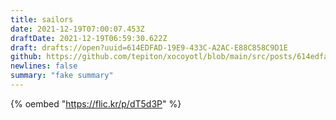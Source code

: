 ```yaml
---
title: sailors
date: 2021-12-19T07:00:07.453Z
draftDate: 2021-12-19T06:59:30.622Z
draft: drafts://open?uuid=614EDFAD-19E9-433C-A2AC-E88C858C9D1E
github: https://github.com/tepiton/xocoyotl/blob/main/src/posts/614edfad-19e9-433c-a2ac-e88c858c9d1e.md
newlines: false
summary: "fake summary"
---
```

{% oembed "https://flic.kr/p/dT5d3P" %}

